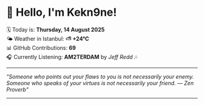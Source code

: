 # 👋 Hello, I'm Kekn9ne!

🗓️ Today is: **Thursday, 14 August 2025**  
🌤️ Weather in Istanbul: **⛅️  +24°C**  
📊 GitHub Contributions: **69**  
🎧 Currently Listening: **AM2TERDAM** by *Jeff Redd* 🎶

---

_"Someone who points out your flaws to you is not necessarily your enemy. Someone who speaks of your virtues is not necessarily your friend. — *Zen Proverb*"_

---
